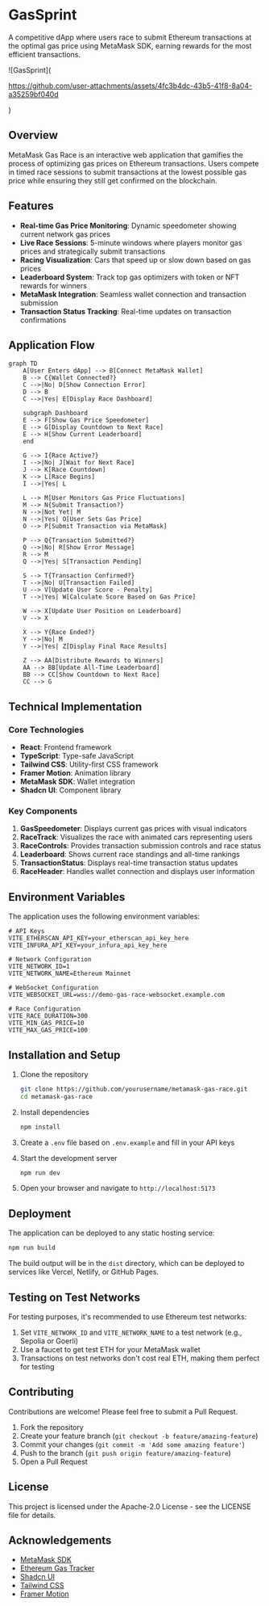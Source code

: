 # GasSprint

A competitive dApp where users race to submit Ethereum transactions at the optimal gas price using MetaMask SDK, earning rewards for the most efficient transactions.

![GasSprint](

https://github.com/user-attachments/assets/4fc3b4dc-43b5-41f8-8a04-a35259bf040d

)

## Overview

MetaMask Gas Race is an interactive web application that gamifies the process of optimizing gas prices on Ethereum transactions. Users compete in timed race sessions to submit transactions at the lowest possible gas price while ensuring they still get confirmed on the blockchain.

## Features

- **Real-time Gas Price Monitoring**: Dynamic speedometer showing current network gas prices
- **Live Race Sessions**: 5-minute windows where players monitor gas prices and strategically submit transactions
- **Racing Visualization**: Cars that speed up or slow down based on gas prices
- **Leaderboard System**: Track top gas optimizers with token or NFT rewards for winners
- **MetaMask Integration**: Seamless wallet connection and transaction submission
- **Transaction Status Tracking**: Real-time updates on transaction confirmations

## Application Flow

```mermaid
graph TD
    A[User Enters dApp] --> B[Connect MetaMask Wallet]
    B --> C{Wallet Connected?}
    C -->|No| D[Show Connection Error]
    D --> B
    C -->|Yes| E[Display Race Dashboard]
    
    subgraph Dashboard
    E --> F[Show Gas Price Speedometer]
    E --> G[Display Countdown to Next Race]
    E --> H[Show Current Leaderboard]
    end
    
    G --> I{Race Active?}
    I -->|No| J[Wait for Next Race]
    J --> K[Race Countdown]
    K --> L[Race Begins]
    I -->|Yes| L
    
    L --> M[User Monitors Gas Price Fluctuations]
    M --> N{Submit Transaction?}
    N -->|Not Yet| M
    N -->|Yes| O[User Sets Gas Price]
    O --> P[Submit Transaction via MetaMask]
    
    P --> Q{Transaction Submitted?}
    Q -->|No| R[Show Error Message]
    R --> M
    Q -->|Yes| S[Transaction Pending]
    
    S --> T{Transaction Confirmed?}
    T -->|No| U[Transaction Failed]
    U --> V[Update User Score - Penalty]
    T -->|Yes| W[Calculate Score Based on Gas Price]
    
    W --> X[Update User Position on Leaderboard]
    V --> X
    
    X --> Y{Race Ended?}
    Y -->|No| M
    Y -->|Yes| Z[Display Final Race Results]
    
    Z --> AA[Distribute Rewards to Winners]
    AA --> BB[Update All-Time Leaderboard]
    BB --> CC[Show Countdown to Next Race]
    CC --> G
```

## Technical Implementation

### Core Technologies

- **React**: Frontend framework
- **TypeScript**: Type-safe JavaScript
- **Tailwind CSS**: Utility-first CSS framework
- **Framer Motion**: Animation library
- **MetaMask SDK**: Wallet integration
- **Shadcn UI**: Component library

### Key Components

1. **GasSpeedometer**: Displays current gas prices with visual indicators
2. **RaceTrack**: Visualizes the race with animated cars representing users
3. **RaceControls**: Provides transaction submission controls and race status
4. **Leaderboard**: Shows current race standings and all-time rankings
5. **TransactionStatus**: Displays real-time transaction status updates
6. **RaceHeader**: Handles wallet connection and displays user information

## Environment Variables

The application uses the following environment variables:

```
# API Keys
VITE_ETHERSCAN_API_KEY=your_etherscan_api_key_here
VITE_INFURA_API_KEY=your_infura_api_key_here

# Network Configuration
VITE_NETWORK_ID=1
VITE_NETWORK_NAME=Ethereum Mainnet

# WebSocket Configuration
VITE_WEBSOCKET_URL=wss://demo-gas-race-websocket.example.com

# Race Configuration
VITE_RACE_DURATION=300
VITE_MIN_GAS_PRICE=10
VITE_MAX_GAS_PRICE=100
```

## Installation and Setup

1. Clone the repository
   ```bash
   git clone https://github.com/yourusername/metamask-gas-race.git
   cd metamask-gas-race
   ```

2. Install dependencies
   ```bash
   npm install
   ```

3. Create a `.env` file based on `.env.example` and fill in your API keys

4. Start the development server
   ```bash
   npm run dev
   ```

5. Open your browser and navigate to `http://localhost:5173`

## Deployment

The application can be deployed to any static hosting service:

```bash
npm run build
```

The build output will be in the `dist` directory, which can be deployed to services like Vercel, Netlify, or GitHub Pages.

## Testing on Test Networks

For testing purposes, it's recommended to use Ethereum test networks:

1. Set `VITE_NETWORK_ID` and `VITE_NETWORK_NAME` to a test network (e.g., Sepolia or Goerli)
2. Use a faucet to get test ETH for your MetaMask wallet
3. Transactions on test networks don't cost real ETH, making them perfect for testing

## Contributing

Contributions are welcome! Please feel free to submit a Pull Request.

1. Fork the repository
2. Create your feature branch (`git checkout -b feature/amazing-feature`)
3. Commit your changes (`git commit -m 'Add some amazing feature'`)
4. Push to the branch (`git push origin feature/amazing-feature`)
5. Open a Pull Request

## License

This project is licensed under the Apache-2.0 License - see the LICENSE file for details.

## Acknowledgements

- [MetaMask SDK](https://docs.metamask.io/sdk/)
- [Ethereum Gas Tracker](https://etherscan.io/gastracker)
- [Shadcn UI](https://ui.shadcn.com/)
- [Tailwind CSS](https://tailwindcss.com/)
- [Framer Motion](https://www.framer.com/motion/)
